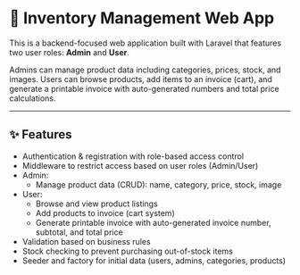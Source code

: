 # 🛒 Inventory Management Web App 

This is a backend-focused web application built with Laravel that features two user roles: **Admin** and **User**.

Admins can manage product data including categories, prices, stock, and images. Users can browse products, add items to an invoice (cart), and generate a printable invoice with auto-generated numbers and total price calculations.

---

## ✨ Features

- Authentication & registration with role-based access control
- Middleware to restrict access based on user roles (Admin/User)
- Admin:
  - Manage product data (CRUD): name, category, price, stock, image
- User:
  - Browse and view product listings
  - Add products to invoice (cart system)
  - Generate printable invoice with auto-generated invoice number, subtotal, and total price
- Validation based on business rules
- Stock checking to prevent purchasing out-of-stock items
- Seeder and factory for initial data (users, admins, categories, products)
